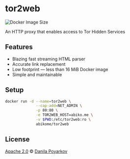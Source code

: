 # tor2web

![Docker Image Size](https://img.shields.io/docker/image-size/abikome/tor2web)

An HTTP proxy that enables access to Tor Hidden Services

## Features

* Blazing fast streaming HTML parser
* Accurate link replacement
* Low footprint — less than 16 MiB Docker image
* Simple and maintainable

## Setup

```bash
docker run -d --name=tor2web \
              --cap-add=NET_ADMIN \
              -p 80:80 \
              -e TOR2WEB_HOST=abiko.me \
              -v $PWD:/etc/tor2web:ro \
              abikome/tor2web
```

## License

[Apache 2.0] © [Danila Poyarkov]

[Apache 2.0]: LICENSE
[Danila Poyarkov]: http://dannote.net
